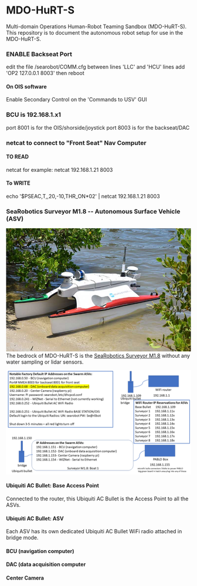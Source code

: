 # MDO-HuRT-S
Multi-domain Operations Human-Robot Teaming Sandbox (MDO-HuRT-S). This repository is to document the autonomous robot setup for use in the MDO-HuRT-S.

### ENABLE Backseat Port
edit the file /searobot/COMM.cfg
between lines 'LLC' and 'HCU' lines
add 'OP2 127.0.0.1 8003'
then reboot

#### On OIS software
Enable Secondary Control on the 'Commands to USV' GUI

### BCU is 192.168.1.x1
port 8001 is for the OIS/shorside/joystick
port 8003 is for the backseat/DAC

### netcat to connect to "Front Seat" Nav Computer
#### TO READ
netcat <IP> <port>
for example: netcat 192.168.1.21 8003

#### To WRITE
  echo '$PSEAC,T,,20,-10,THR_ON*02' | netcat 192.168.1.21 8003

### SeaRobotics Surveyor M1.8 -- Autonomous Surface Vehicle (ASV)
![Surveyor M1.8](sr-surveyorm1-8-shore.jpg)
The bedrock of MDO-HuRT-S is the [SeaRobotics Surveyor M1.8](https://www.searobotics.com/products/autonomous-surface-vehicles/sr-surveyor-class) without any water sampling or lidar sensors.

![Network Setup](searobotics-setup.png)

#### Ubiquiti AC Bullet: Base Access Point
Connected to the router, this Ubiquiti AC Bullet is the Access Point to all the ASVs.

#### Ubiquiti AC Bullet: ASV
Each ASV has its own dedicated Ubiquiti AC Bullet WiFi radio attached in bridge mode.

#### BCU (navigation computer)

#### DAC (data acquisition computer

#### Center Camera
